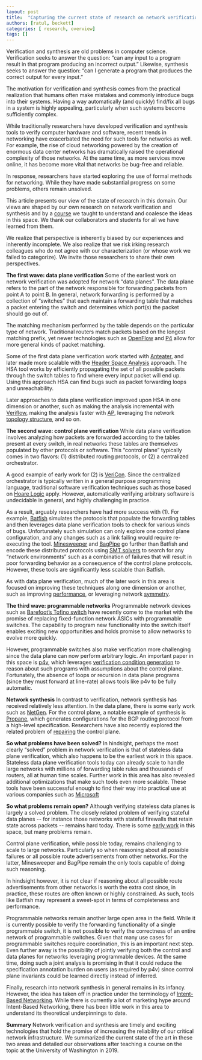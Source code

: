 ```yaml
---
layout: post
title:  "Capturing the current state of research on network verification and synthesis"
authors: [ratul, beckett]
categories: [ research, overview]
tags: []
---
```


Verification and synthesis are old problems in computer science. Verification seeks to answer the question: “can any input to a program result in that program producing an incorrect output.” Likewise, synthesis seeks to answer the question: “can I generate a program that produces the correct output for every input.” 

The motivation for verification and synthesis comes from the practical realization that humans often make mistakes and commonly introduce bugs into their systems. Having a way automatically (and quickly) find/fix all bugs in a system is highly appealing, particularly when such systems become sufficiently complex.

While traditionally researchers have developed verification and synthesis tools to verify computer hardware and software, recent trends in networking have exacerbated the need for such tools for networks as well. For example, the rise of cloud networking powered by the creation of enormous data center networks has dramatically raised the operational complexity of those networks. At the same time, as more services move online, it has become more vital that networks be bug-free and reliable. 

In response, researchers have started exploring the use of formal methods for networking. While they have made substantial progress on some problems, others remain unsolved. 

This article presents our view of the state of research in this domain.  Our views are shaped by our own research on network verification and synthesis and by a [course](https://courses.cs.washington.edu/courses/cse599n1/19au/index.shtml) we taught to understand and coalesce the ideas in this space. We thank our collaborators and students for all we have learned from them. 

We realize that perspective is inherently biased by our experiences and inherently incomplete. We also realize that we risk irking research colleagues who do not agree with our characterization (or whose work we failed to categorize). We invite those researchers to share their own perspectives.

**The first wave: data plane verification** Some of the earliest work on network verification was adopted for network “data planes”. The data plane refers to the part of the network responsible for forwarding packets from point A to point B. In general, network forwarding is performed by a collection of “switches” that each maintain a forwarding table that matches a packet entering the switch and determines which port(s) the packet should go out of.

The matching mechanism performed by the table depends on the particular type of network. Traditional routers match packets based on the longest matching prefix, yet newer technologies such as [OpenFlow](https://www.opennetworking.org/wp-content/uploads/2014/10/openflow-switch-v1.5.1.pdf) and [P4](https://p4.org/) allow for more general kinds of packet matching.

Some of the first data plane verification work started with [Anteater](http://conferences.sigcomm.org/sigcomm/2011/papers/sigcomm/p290.pdf),
and later made more scalable with the [Header Space Analysis](https://www.usenix.org/system/files/conference/nsdi12/nsdi12-final8.pdf) approach. The HSA tool works by efficiently propagating the set of all possible packets through the switch tables to find where every input packet will end up. Using this approach HSA can find bugs such as packet forwarding loops and unreachability.

Later approaches to data plane verification improved upon HSA in one dimension or another, such as making the analysis incremental with [Veriflow](https://www.usenix.org/system/files/conference/nsdi13/nsdi13-final100.pdf), making the analysis faster with [AP](https://www.cs.utexas.edu/users/lam/Vita/Cpapers/Yang_Lam_AP_Verifier_2013.pdf), leveraging the network [topology structure](https://dl.acm.org/doi/10.1145/3341302.3342094), and so on.

**The second wave: control plane verification** While data plane verification involves analyzing how packets are forwarded according to the tables present at every switch, in real networks these tables are themselves populated by other protocols or software. This “control plane” typically comes in two flavors: (1) distributed routing protocols, or (2) a centralized orchestrator.

A good example of early work for (2) is [VeriCon](http://www.cs.technion.ac.il/~shachari/dl/pldi2014.pdf). Since the centralized orchestrator is typically written in a general purpose programming language, traditional software verification techniques such as those based on [Hoare Logic](https://en.wikipedia.org/wiki/Hoare_logic) apply. However, automatically verifying arbitrary software is undecidable in general, and highly challenging in practice.

As a result, arguably researchers have had more success with (1). For example, [Batfish](https://www.usenix.org/system/files/conference/nsdi15/nsdi15-paper-fogel.pdf) simulates the protocols that populate the forwarding tables and then leverages data plane verification tools to check for various kinds of bugs. Unfortunately such simulation can only explore one control plane configuration, and any changes such as a link failing would require re-executing the tool. [Minesweeper](https://ratul.org/papers/sigcomm2017-minesweeper.pdf) and [BagPipe](https://homes.cs.washington.edu/~ztatlock/pubs/bagpipe-weitz-oopsla16.pdf) go further than Batfish and encode these distributed protocols using [SMT solvers](https://en.wikipedia.org/wiki/Satisfiability_modulo_theories) to search for any “network environments” such as a combination of failures that will result in poor forwarding behavior as a consequence of the control plane protocols. However, these tools are significantly less scalable than Batfish.

As with data plane verification, much of the later work in this area is focused on improving these techniques along one dimension or another, such as improving [performance](https://arxiv.org/pdf/1906.02043.pdf), or leveraging network [symmetry](https://ratul.org/papers/sigcomm2018-bonsai.pdf).

**The third wave: programmable networks** Programmable network devices such as [Barefoot’s Tofino switch](https://barefootnetworks.com/products/brief-tofino/) have recently come to the market with the promise of replacing fixed-function network ASICs with programmable switches. The capability to program new functionality into the switch itself enables exciting new opportunities and holds promise to allow networks to evolve more quickly.

However, programmable switches also make verification more challenging since the data plane can now perform arbitrary logic. An important paper in this space is [p4v](https://www.cs.cornell.edu/~jnfoster/papers/p4v.pdf), which leverages [verification condition generation](https://en.wikipedia.org/wiki/Verification_condition_generator) to reason about such programs with assumptions about the control plane. Fortunately, the absence of loops or recursion in data plane programs (since they must forward at line-rate) allows tools like p4v to be fully automatic.

**Network synthesis** In contrast to verification, network synthesis has received relatively less attention. In the data plane, there is some early work such as [NetGen](http://madhu.cs.illinois.edu/sosr15-netgen.pdf). For the control plane, a notable example of synthesis is [Propane](https://ratul.org/papers/sigcomm2016-propane.pdf), which generates configurations for the BGP routing protocol from a high-level specification. Researchers have also recently explored the related problem of [repairing](https://aaron.gember-jacobson.com/docs/gember-jacobson2017cpr.pdf) the control plane.

**So what problems have been solved?** In hindsight, perhaps the most clearly “solved” problem in network verification is that of stateless data plane verification, which also happens to be the earliest work in this space. Stateless data plane verification tools today can already scale to handle large networks with millions of forwarding table rules and thousands of routers, all at human time scales. Further work in this area has also revealed additional optimizations that make such tools even more scalable. These tools have been successful enough to find their way into practical use at various companies such as [Microsoft](https://dl.acm.org/doi/10.1145/3341302.3342094)

**So what problems remain open?** Although verifying stateless data planes is largely a solved problem. The closely related problem of verifying stateful data planes -- for instance those networks with stateful firewalls that retain state across packets -- remains hard today. There is some [early work](https://www.usenix.org/system/files/nsdi20spring_yuan_prepub_0.pdf) in this space, but many problems remain.

Control plane verification, while possible today, remains challenging to scale to large networks. Particularly so when reasoning about all possible failures or all possible route advertisements from other networks. For the latter, Minesweeper and BagPipe remain the only tools capable of doing such reasoning.

In hindsight however, it is not clear if reasoning about all possible route advertisements from other networks is worth the extra cost since, in practice, these routes are often known or highly constrained. As such, tools like Batfish may represent a sweet-spot in terms of completeness and performance.

Programmable networks remain another large open area in the field. While it is currently possible to verify the forwarding functionality of a single programmable switch, it is not possible to verify the correctness of an entire network of programmable switches. Given that many use cases for programmable switches require coordination, this is an important next step. Even further away is the possibility of jointly verifying both the control and data planes for networks leveraging programmable devices. At the same time, doing such a joint analysis is promising in that it could reduce the specification annotation burden on users (as required by p4v) since control plane invariants could be learned directly instead of inferred.

Finally, research into network synthesis in general remains in its infancy. However, the idea has taken off in practice under the terminology of [Intent-Based Networking](https://www.cisco.com/c/en/us/solutions/intent-based-networking.html). While there is currently a lot of marketing hype around Intent-Based Networking, there has been little work in this area to understand its theoretical underpinnings to date.

**Summary** Network verification and synthesis are timely and exciting technologies that hold the promise of increasing the reliability of our critical network infrastructure. We summarized the current state of the art in these two areas and detailed our observations after teaching a course on the topic at the University of Washington in 2019.

